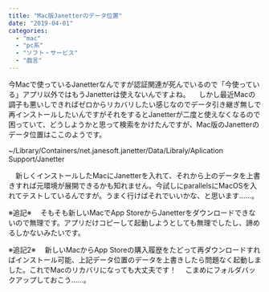 ```yaml
---
title: "Mac版Janetterのデータ位置"
date: "2019-04-01"
categories: 
  - "mac"
  - "pc系"
  - "ソフト・サービス"
  - "戯言"
---
```


今Macで使っているJanetterなんですが認証関連が死んでいるので「今使っている」アプリ以外ではもうJanetterは使えないんですよね。 　しかし最近Macの調子も悪いしできればゼロからリカバリしたい感じなのでデータ引き継ぎ無しで再インストールしたいんですがそれをするとJanetterが二度と使えなくなるので困っていて、どうしようかと思って検索をかけたんですが、Mac版のJanetterのデータ位置はここのようです。

~/Library/Containers/net.janesoft.janetter/Data/Libraly/Aplication Support/Janetter

　新しくインストールしたMacにJanetterを入れて、それから上のデータを上書きすれば元環境が展開できるかも知れません。今試しにparallelsにMacOSを入れてテストしているんですが。うまく行けばそれでいいかな、と思います……。

※追記※ 　そもそも新しいMacでApp StoreからJanetterをダウンロードできないので無理です。アプリだけコピーして起動しようとしても無理でしたし、諦めるしかないみたいです。

※追記2※ 　新しいMacからApp Storeの購入履歴をたどって再ダウンロードすればインストール可能、上記データ位置のデータを上書きしたら問題なく起動しました。これでMacのリカバリになっても大丈夫です！ 　こまめにフォルダバックアップしておこう……。

